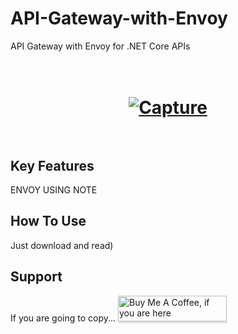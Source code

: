 # API-Gateway-with-Envoy
API Gateway with Envoy for .NET Core APIs

<h1 align="center">
  <br>
	<a href="https://imgbb.com/"><img src="https://i.ibb.co/QmpPpDm/Capture.png" alt="Capture" border="0"></a>
  <br>
  <br>
</h1>

## Key Features
ENVOY USING NOTE
## How To Use
Just download and read)

## Support
If you are going to copy...
<a href="https://vk.com/antonio12071984" target="_blank"><img src="https://www.buymeacoffee.com/assets/img/custom_images/purple_img.png" alt="Buy Me A Coffee, if you are here" 
style="height: 41px !important;width: 174px !important;box-shadow: 0px 3px 2px 0px rgba(190, 190, 190, 0.5) !important;-webkit-box-shadow: 0px 3px 2px 0px rgba(190, 190, 190, 0.5) !important;" ></a>
